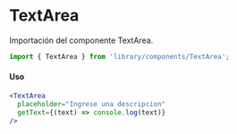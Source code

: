# TextArea

Importación del componente TextArea.

```js
import { TextArea } from 'library/components/TextArea';
```

<!-- STORY -->

#### Uso

```jsx
<TextArea
  placeholder="Ingrese una descripcion"
  getText={(text) => console.log(text)}
/>
```
